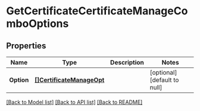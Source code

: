 # GetCertificateCertificateManageComboOptions

## Properties
Name | Type | Description | Notes
------------ | ------------- | ------------- | -------------
**Option** | [**[]CertificateManageOpt**](CertificateManage_opt.md) |  | [optional] [default to null]

[[Back to Model list]](../README.md#documentation-for-models) [[Back to API list]](../README.md#documentation-for-api-endpoints) [[Back to README]](../README.md)

